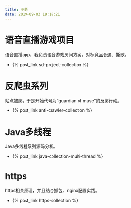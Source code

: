 ```yaml
---
title: 专题
date: 2019-09-03 19:16:21
---
```


# 语音直播游戏项目

语音直播app，我负责语音游戏房间方案，对标竞品音遇、撕歌。
- {% post_link sd-project-collection %}


# 反爬虫系列

站点被爬，于是开始代号为“guardian of muse”的反爬行动。
- {% post_link anti-crawler-collection %}

# Java多线程

Java多线程系列源码分析。
- {% post_link java-collection-multi-thread %}


# https

https相关原理，并且结合抓包、nginx配置实践。
- {% post_link https-collection %}